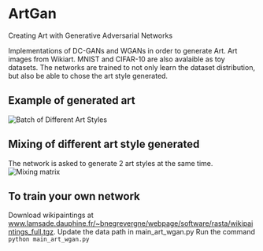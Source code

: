 # ArtGan
Creating Art with Generative Adversarial Networks

Implementations of DC-GANs and WGANs in order to generate Art. Art images from Wikiart. MNIST and CIFAR-10 are also avalaible as toy datasets.
The networks are trained to not only learn the dataset distribution, but also be able to chose the art style generated. 

## Example of generated art
![Batch of Different Art Styles](https://github.com/Thomas0Gilles/ArtGan/blob/master/art_wgan_100.png)

## Mixing of different art style generated

The network is asked to generate 2 art styles at the same time.
![Mixing matrix](https://github.com/Thomas0Gilles/ArtGan/blob/master/mix_art.png)

## To train your own network

Download wikipaintings at www.lamsade.dauphine.fr/~bnegrevergne/webpage/software/rasta/wikipaintings_full.tgz.
Update the data path in main_art_wgan.py
Run the command `python main_art_wgan.py`
